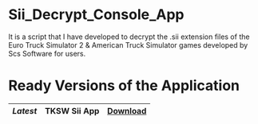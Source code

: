 # Sii_Decrypt_Console_App

It is a script that I have developed to decrypt the .sii extension files of the Euro Truck Simulator 2 & American Truck
Simulator games developed by Scs Software for users.

# Ready Versions of the Application

| _Latest_ | **TKSW Sii App** | [Download](https://github.com/The-King-s-Works-Offical/Tksw-Sii/releases/latest) |
|------|------------------|------------------------------------------------------------------------------------|

